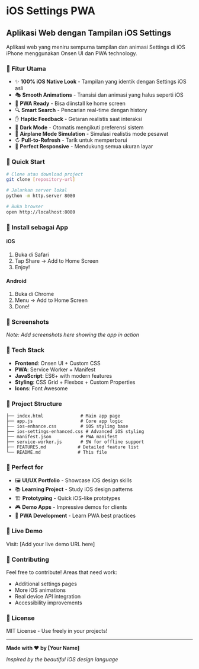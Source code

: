# iOS Settings PWA

## Aplikasi Web dengan Tampilan iOS Settings

Aplikasi web yang meniru sempurna tampilan dan animasi Settings di iOS iPhone menggunakan Onsen UI dan PWA technology.

### 🌟 Fitur Utama

- ✨ **100% iOS Native Look** - Tampilan yang identik dengan Settings iOS asli
- 🎭 **Smooth Animations** - Transisi dan animasi yang halus seperti iOS
- 📱 **PWA Ready** - Bisa diinstall ke home screen
- 🔍 **Smart Search** - Pencarian real-time dengan history
- ✋ **Haptic Feedback** - Getaran realistis saat interaksi
- 🌙 **Dark Mode** - Otomatis mengikuti preferensi sistem
- 📴 **Airplane Mode Simulation** - Simulasi realistis mode pesawat
- ↻ **Pull-to-Refresh** - Tarik untuk memperbarui
- 🎯 **Perfect Responsive** - Mendukung semua ukuran layar

### 🚀 Quick Start

```bash
# Clone atau download project
git clone [repository-url]

# Jalankan server lokal
python -m http.server 8080

# Buka browser
open http://localhost:8080
```

### 📱 Install sebagai App

#### iOS
1. Buka di Safari
2. Tap Share → Add to Home Screen
3. Enjoy!

#### Android
1. Buka di Chrome
2. Menu → Add to Home Screen
3. Done!

### 🎨 Screenshots

*Note: Add screenshots here showing the app in action*

### 🔧 Tech Stack

- **Frontend**: Onsen UI + Custom CSS
- **PWA**: Service Worker + Manifest
- **JavaScript**: ES6+ with modern features
- **Styling**: CSS Grid + Flexbox + Custom Properties
- **Icons**: Font Awesome

### 📂 Project Structure

```
├── index.html              # Main app page
├── app.js                  # Core app logic
├── ios-enhance.css         # iOS styling base
├── ios-settings-enhanced.css # Advanced iOS styling
├── manifest.json           # PWA manifest
├── service-worker.js       # SW for offline support
├── FEATURES.md            # Detailed feature list
└── README.md              # This file
```

### 🎯 Perfect for

- 🖼️ **UI/UX Portfolio** - Showcase iOS design skills
- 📚 **Learning Project** - Study iOS design patterns
- 🏗️ **Prototyping** - Quick iOS-like prototypes
- 🎮 **Demo Apps** - Impressive demos for clients
- 📱 **PWA Development** - Learn PWA best practices

### 🎪 Live Demo

Visit: [Add your live demo URL here]

### 🤝 Contributing

Feel free to contribute! Areas that need work:
- Additional settings pages
- More iOS animations
- Real device API integration
- Accessibility improvements

### 📄 License

MIT License - Use freely in your projects!

---

**Made with ❤️ by [Your Name]**

*Inspired by the beautiful iOS design language*
